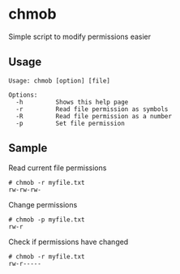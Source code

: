 # chmob
Simple script to modify permissions easier

## Usage
```
Usage: chmob [option] [file]

Options:
  -h         Shows this help page
  -r         Read file permission as symbols
  -R         Read file permission as a number
  -p         Set file permission
```

## Sample
Read current file permissions
```
# chmob -r myfile.txt
rw-rw-rw-
```
Change permissions
```
# chmob -p myfile.txt
rw-r
```
Check if permissions have changed
```
# chmob -r myfile.txt
rw-r-----
```
